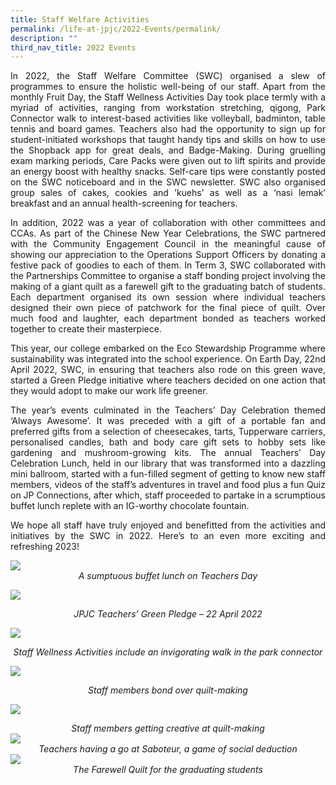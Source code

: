 ```yaml
---
title: Staff Welfare Activities
permalink: /life-at-jpjc/2022-Events/permalink/
description: ""
third_nav_title: 2022 Events
---
```

<div align=justify>

In 2022, the Staff Welfare Committee (SWC) organised a slew of programmes to ensure the holistic well-being of our staff. Apart from the monthly Fruit Day, the Staff Wellness Activities Day took place termly with a myriad of activities, ranging from workstation stretching, qigong, Park Connector walk to interest-based activities like volleyball, badminton, table tennis and board games. Teachers also had the opportunity to sign up for student-initiated workshops that taught handy tips and skills on how to use the Shopback app for great deals, and Badge-Making. During gruelling exam marking periods, Care Packs were given out to lift spirits and provide an energy boost with healthy snacks. Self-care tips were constantly posted on the SWC noticeboard and in the SWC newsletter. SWC also organised group sales of cakes, cookies and ’kuehs’ as well as a ‘nasi lemak’ breakfast and an annual health-screening for teachers.

In addition, 2022 was a year of collaboration with other committees and CCAs. As part of the Chinese New Year Celebrations, the SWC partnered with the Community Engagement Council in the meaningful cause of showing our appreciation to the Operations Support Officers by donating a festive pack of goodies to each of them. In Term 3, SWC collaborated with the Partnerships Committee to organise a staff bonding project involving the making of a giant quilt as a farewell gift to the graduating batch of students. Each department organised its own session where individual teachers designed their own piece of patchwork for the final piece of quilt. Over much food and laughter, each department bonded as teachers worked together to create their masterpiece.

This year, our college embarked on the Eco Stewardship Programme where sustainability was integrated into the school experience. On Earth Day, 22nd April 2022, SWC, in ensuring that teachers also rode on this green wave, started a Green Pledge initiative where teachers decided on one action that they would adopt to make our work life greener.

The year’s events culminated in the Teachers’ Day Celebration themed ‘Always Awesome’. It was preceded with a gift of a portable fan and preferred gifts from a selection of cheesecakes, tarts, Tupperware carriers, personalised candles, bath and body care gift sets to hobby sets like gardening and mushroom-growing kits. The annual Teachers’ Day Celebration Lunch, held in our library that was transformed into a dazzling mini ballroom, started with a fun-filled segment of getting to know new staff members, videos of the staff’s adventures in travel and food plus a fun Quiz on JP Connections, after which, staff proceeded to partake in a scrumptious buffet lunch replete with an IG-worthy chocolate fountain.

We hope all staff have truly enjoyed and benefitted from the activities and initiatives by the SWC in 2022. Here’s to an even more exciting and refreshing 2023! </div>

<img src="/images/Life%20%40%20JPJC/2022%20Events/Staff%20Welfare%20Activities/A%20sumptuous%20buffet%20lunch%20on%20Teachers_%20Day.jpeg">
<figcaption align="center"><em>A sumptuous buffet lunch on Teachers Day</em></figcaption>																																																																				
<p>																																																																	
<img src="/images/Life%20%40%20JPJC/2022%20Events/Staff%20Welfare%20Activities/JPJC%20Teachers%E2%80%99%20Green%20Pledge%20%E2%80%93%2022%20April%202022.jpg">
<figcaption align="center"><em>JPJC Teachers’ Green Pledge – 22 April 2022</em></figcaption>	

<p>
<img src="/images/Life%20%40%20JPJC/2022%20Events/Staff%20Welfare%20Activities/Staff%20Wellness%20Activities%20include%20an%20invigorating%20walk%20in%20the%20park%20connector.jpg">
<figcaption align="center"><em>Staff Wellness Activities include an invigorating walk in the park connector</em></figcaption>	

<p>
<img src="/images/Life%20%40%20JPJC/2022%20Events/Staff%20Welfare%20Activities/Staff%20members%20bond%20over%20quilt-making.jpg">
<figcaption align="center"><em>Staff members bond over quilt-making</em></figcaption>	

<p>	
<img src="/images/Life%20%40%20JPJC/2022%20Events/Staff%20Welfare%20Activities/A%20sumptuous%20buffet%20lunch%20on%20Teachers_%20Day.jpeg">
<figcaption align="center"><em>Staff members getting creative at quilt-making</em></figcaption>	

<img src="/images/Life%20%40%20JPJC/2022%20Events/Staff%20Welfare%20Activities/A%20sumptuous%20buffet%20lunch%20on%20Teachers_%20Day.jpeg">
<figcaption align="center"><em>Teachers having a go at Saboteur, a game of social deduction</em></figcaption>	

<img src="/images/Life%20%40%20JPJC/2022%20Events/Staff%20Welfare%20Activities/A%20sumptuous%20buffet%20lunch%20on%20Teachers_%20Day.jpeg">
<figcaption align="center"><em>The Farewell Quilt for the graduating students</em></figcaption>	